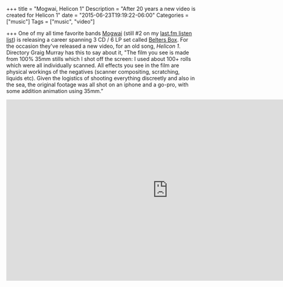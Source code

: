+++
title = "Mogwai, Helicon 1"
Description = "After 20 years a new video is created for Helicon 1"
date = "2015-06-23T19:19:22-06:00"
Categories = ["music"]
Tags = ["music", "video"]

+++
One of my all time favorite bands <a href="http://www.mogwai.co.uk/">Mogwai</a> (still #2 on my <a href="http://www.last.fm/user/fak3r/library">last.fm listen list</a>) is releasing a career spanning 3 CD / 6 LP set called <a href="http://mogwai.co.uk/news/2346/central_belters_box_set_out_9th_october_+_new_video_for_helicon_1">Belters Box</a>. For the occasion they've released a new video, for an old song, <i>Helicon 1</i>. Directory Graig Murray has this to say about it, "The film you see is made from 100% 35mm stills which I shot off the screen: I used about 100+ rolls which were all individually scanned. All effects you see in the film are physical workings of the negatives (scanner compositing, scratching, liquids etc). Given the logistics of shooting everything discreetly and also in the sea,  the original footage was all shot on an iphone and a go-pro, with some addition animation using 35mm.”
<!--more-->
<div align="center"><iframe width="853" height="480" src="https://www.youtube.com/embed/ypaVdpvGXlE?rel=0&amp;controls=0&amp;showinfo=0" frameborder="0" allowfullscreen></iframe></div>
